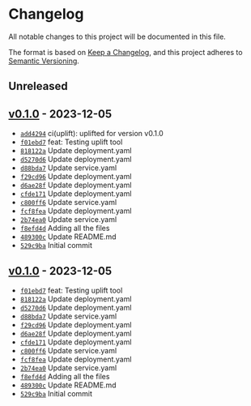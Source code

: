 # Changelog

All notable changes to this project will be documented in this file.

The format is based on [Keep a Changelog](https://keepachangelog.com/en/1.0.0/), and this project adheres to [Semantic Versioning](https://semver.org/spec/v2.0.0.html).

## Unreleased

## [v0.1.0](https://github.com/yuval-benjamin/Basic-Node/releases/tag/v0.1.0) - 2023-12-05

- [`add4294`](https://github.com/yuval-benjamin/Basic-Node/commit/add429450111d9170c5a0ffc5757abf51648da3c) ci(uplift): uplifted for version v0.1.0
- [`f01ebd7`](https://github.com/yuval-benjamin/Basic-Node/commit/f01ebd7ee916f8f80a32914838611427e9cb0e79) feat: Testing uplift tool
- [`818122a`](https://github.com/yuval-benjamin/Basic-Node/commit/818122aa88e3ee9159a112f1fdbfb1cd9c83cdcf) Update deployment.yaml
- [`d5270d6`](https://github.com/yuval-benjamin/Basic-Node/commit/d5270d6c4c82938c207d32477397c35116fc131a) Update deployment.yaml
- [`d88bda7`](https://github.com/yuval-benjamin/Basic-Node/commit/d88bda75d69364c0e74ef7488cfbdb91be43c8bf) Update service.yaml
- [`f29cd96`](https://github.com/yuval-benjamin/Basic-Node/commit/f29cd96acc2ed0d24752b2aab4022ee7b78b3d74) Update deployment.yaml
- [`d6ae28f`](https://github.com/yuval-benjamin/Basic-Node/commit/d6ae28f6222f9614f86b6ec0b9a209f1a3f8604e) Update deployment.yaml
- [`cfde171`](https://github.com/yuval-benjamin/Basic-Node/commit/cfde171fa64e914b513b28ad9b0ee23a728841c8) Update deployment.yaml
- [`c800ff6`](https://github.com/yuval-benjamin/Basic-Node/commit/c800ff663b6a8cbca661ccc447cd3a1bec1c6eed) Update service.yaml
- [`fcf8fea`](https://github.com/yuval-benjamin/Basic-Node/commit/fcf8fea76c6ba31cd4e929f97db937af3362cbb4) Update deployment.yaml
- [`2b74ea0`](https://github.com/yuval-benjamin/Basic-Node/commit/2b74ea03c7d47310e1b32b32384b7235a6c2c76b) Update service.yaml
- [`f8efd4d`](https://github.com/yuval-benjamin/Basic-Node/commit/f8efd4dea63fd36809e372c8a8029401a6201dc2) Adding all the files
- [`489300c`](https://github.com/yuval-benjamin/Basic-Node/commit/489300c3643dd7aa1c7145308f4564cb7799e022) Update README.md
- [`529c9ba`](https://github.com/yuval-benjamin/Basic-Node/commit/529c9ba6799278998bba88aca2ec8db45a04d0f1) Initial commit

## [v0.1.0](https://github.com/yuval-benjamin/Basic-Node/releases/tag/v0.1.0) - 2023-12-05

- [`f01ebd7`](https://github.com/yuval-benjamin/Basic-Node/commit/f01ebd7ee916f8f80a32914838611427e9cb0e79) feat: Testing uplift tool
- [`818122a`](https://github.com/yuval-benjamin/Basic-Node/commit/818122aa88e3ee9159a112f1fdbfb1cd9c83cdcf) Update deployment.yaml
- [`d5270d6`](https://github.com/yuval-benjamin/Basic-Node/commit/d5270d6c4c82938c207d32477397c35116fc131a) Update deployment.yaml
- [`d88bda7`](https://github.com/yuval-benjamin/Basic-Node/commit/d88bda75d69364c0e74ef7488cfbdb91be43c8bf) Update service.yaml
- [`f29cd96`](https://github.com/yuval-benjamin/Basic-Node/commit/f29cd96acc2ed0d24752b2aab4022ee7b78b3d74) Update deployment.yaml
- [`d6ae28f`](https://github.com/yuval-benjamin/Basic-Node/commit/d6ae28f6222f9614f86b6ec0b9a209f1a3f8604e) Update deployment.yaml
- [`cfde171`](https://github.com/yuval-benjamin/Basic-Node/commit/cfde171fa64e914b513b28ad9b0ee23a728841c8) Update deployment.yaml
- [`c800ff6`](https://github.com/yuval-benjamin/Basic-Node/commit/c800ff663b6a8cbca661ccc447cd3a1bec1c6eed) Update service.yaml
- [`fcf8fea`](https://github.com/yuval-benjamin/Basic-Node/commit/fcf8fea76c6ba31cd4e929f97db937af3362cbb4) Update deployment.yaml
- [`2b74ea0`](https://github.com/yuval-benjamin/Basic-Node/commit/2b74ea03c7d47310e1b32b32384b7235a6c2c76b) Update service.yaml
- [`f8efd4d`](https://github.com/yuval-benjamin/Basic-Node/commit/f8efd4dea63fd36809e372c8a8029401a6201dc2) Adding all the files
- [`489300c`](https://github.com/yuval-benjamin/Basic-Node/commit/489300c3643dd7aa1c7145308f4564cb7799e022) Update README.md
- [`529c9ba`](https://github.com/yuval-benjamin/Basic-Node/commit/529c9ba6799278998bba88aca2ec8db45a04d0f1) Initial commit
